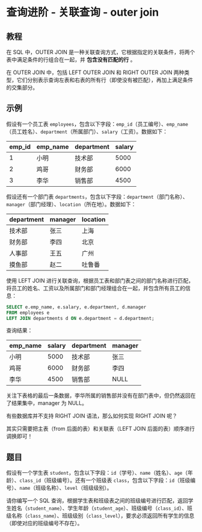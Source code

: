 # 查询进阶 - 关联查询 - outer join

## 教程

在 SQL 中，OUTER JOIN 是一种关联查询方式，它根据指定的关联条件，将两个表中满足条件的行组合在一起，并 **包含没有匹配的行** 。

在 OUTER JOIN 中，包括 LEFT OUTER JOIN 和 RIGHT OUTER JOIN 两种类型，它们分别表示查询左表和右表的所有行（即使没有被匹配），再加上满足条件的交集部分。



## 示例

假设有一个员工表 `employees`，包含以下字段：`emp_id`（员工编号）、`emp_name`（员工姓名）、`department`（所属部门）、`salary`（工资）。数据如下：

| emp_id | emp_name | department | salary |
| ------ | -------- | ---------- | ------ |
| 1      | 小明     | 技术部     | 5000   |
| 2      | 鸡哥     | 财务部     | 6000   |
| 3      | 李华     | 销售部     | 4500   |



假设还有一个部门表 `departments`，包含以下字段：`department`（部门名称）、`manager`（部门经理）、`location`（所在地）。数据如下：

| department | manager | location |
| ---------- | ------- | -------- |
| 技术部     | 张三    | 上海     |
| 财务部     | 李四    | 北京     |
| 人事部     | 王五    | 广州     |
| 摸鱼部     | 赵二    | 吐鲁番   |



使用 LEFT JOIN 进行关联查询，根据员工表和部门表之间的部门名称进行匹配，将员工的姓名、工资以及所属部门和部门经理组合在一起，并包含所有员工的信息：

```sql
SELECT e.emp_name, e.salary, e.department, d.manager
FROM employees e
LEFT JOIN departments d ON e.department = d.department;
```



查询结果：

| emp_name | salary | department | manager |
|----------|--------|------------|---------|
| 小明     | 5000   | 技术部     | 张三    |
| 鸡哥     | 6000   | 财务部     | 李四    |
| 李华     | 4500   | 销售部     | NULL    |



关注下表格的最后一条数据，李华所属的销售部并没有在部门表中，但仍然返回在了结果集中，manager 为 NULL。

有些数据库并不支持 RIGHT JOIN 语法，那么如何实现 RIGHT JOIN 呢？

其实只需要把主表（from 后面的表）和关联表（LEFT JOIN 后面的表）顺序进行调换即可！



## 题目

假设有一个学生表 `student`，包含以下字段：`id`（学号）、`name`（姓名）、`age`（年龄）、`class_id`（班级编号）。还有一个班级表 `class`，包含以下字段：`id`（班级编号）、`name`（班级名称）、`level`（班级级别）。

请你编写一个 SQL 查询，根据学生表和班级表之间的班级编号进行匹配，返回学生姓名（`student_name`）、学生年龄（`student_age`）、班级编号（`class_id`）、班级名称（`class_name`）、班级级别（`class_level`），要求必须返回所有学生的信息（即使对应的班级编号不存在）。

